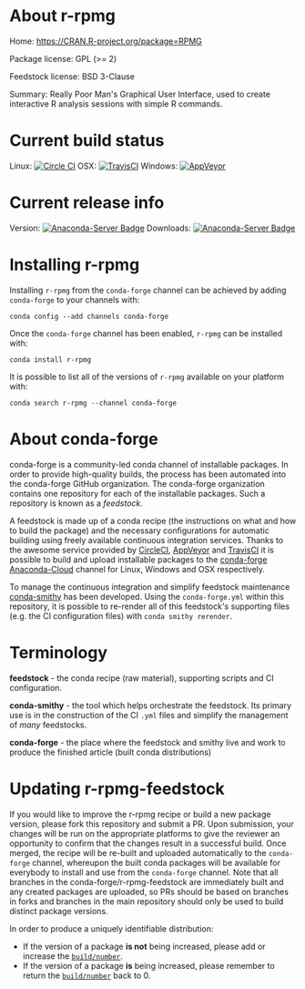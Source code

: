 About r-rpmg
============

Home: https://CRAN.R-project.org/package=RPMG

Package license: GPL (>= 2)

Feedstock license: BSD 3-Clause

Summary: Really Poor Man's Graphical User Interface, used to create interactive R analysis sessions with simple R commands.



Current build status
====================

Linux: [![Circle CI](https://circleci.com/gh/conda-forge/r-rpmg-feedstock.svg?style=shield)](https://circleci.com/gh/conda-forge/r-rpmg-feedstock)
OSX: [![TravisCI](https://travis-ci.org/conda-forge/r-rpmg-feedstock.svg?branch=master)](https://travis-ci.org/conda-forge/r-rpmg-feedstock)
Windows: [![AppVeyor](https://ci.appveyor.com/api/projects/status/github/conda-forge/r-rpmg-feedstock?svg=True)](https://ci.appveyor.com/project/conda-forge/r-rpmg-feedstock/branch/master)

Current release info
====================
Version: [![Anaconda-Server Badge](https://anaconda.org/conda-forge/r-rpmg/badges/version.svg)](https://anaconda.org/conda-forge/r-rpmg)
Downloads: [![Anaconda-Server Badge](https://anaconda.org/conda-forge/r-rpmg/badges/downloads.svg)](https://anaconda.org/conda-forge/r-rpmg)

Installing r-rpmg
=================

Installing `r-rpmg` from the `conda-forge` channel can be achieved by adding `conda-forge` to your channels with:

```
conda config --add channels conda-forge
```

Once the `conda-forge` channel has been enabled, `r-rpmg` can be installed with:

```
conda install r-rpmg
```

It is possible to list all of the versions of `r-rpmg` available on your platform with:

```
conda search r-rpmg --channel conda-forge
```


About conda-forge
=================

conda-forge is a community-led conda channel of installable packages.
In order to provide high-quality builds, the process has been automated into the
conda-forge GitHub organization. The conda-forge organization contains one repository
for each of the installable packages. Such a repository is known as a *feedstock*.

A feedstock is made up of a conda recipe (the instructions on what and how to build
the package) and the necessary configurations for automatic building using freely
available continuous integration services. Thanks to the awesome service provided by
[CircleCI](https://circleci.com/), [AppVeyor](http://www.appveyor.com/)
and [TravisCI](https://travis-ci.org/) it is possible to build and upload installable
packages to the [conda-forge](https://anaconda.org/conda-forge)
[Anaconda-Cloud](http://docs.anaconda.org/) channel for Linux, Windows and OSX respectively.

To manage the continuous integration and simplify feedstock maintenance
[conda-smithy](http://github.com/conda-forge/conda-smithy) has been developed.
Using the ``conda-forge.yml`` within this repository, it is possible to re-render all of
this feedstock's supporting files (e.g. the CI configuration files) with ``conda smithy rerender``.


Terminology
===========

**feedstock** - the conda recipe (raw material), supporting scripts and CI configuration.

**conda-smithy** - the tool which helps orchestrate the feedstock.
                   Its primary use is in the construction of the CI ``.yml`` files
                   and simplify the management of *many* feedstocks.

**conda-forge** - the place where the feedstock and smithy live and work to
                  produce the finished article (built conda distributions)


Updating r-rpmg-feedstock
=========================

If you would like to improve the r-rpmg recipe or build a new
package version, please fork this repository and submit a PR. Upon submission,
your changes will be run on the appropriate platforms to give the reviewer an
opportunity to confirm that the changes result in a successful build. Once
merged, the recipe will be re-built and uploaded automatically to the
`conda-forge` channel, whereupon the built conda packages will be available for
everybody to install and use from the `conda-forge` channel.
Note that all branches in the conda-forge/r-rpmg-feedstock are
immediately built and any created packages are uploaded, so PRs should be based
on branches in forks and branches in the main repository should only be used to
build distinct package versions.

In order to produce a uniquely identifiable distribution:
 * If the version of a package **is not** being increased, please add or increase
   the [``build/number``](http://conda.pydata.org/docs/building/meta-yaml.html#build-number-and-string).
 * If the version of a package **is** being increased, please remember to return
   the [``build/number``](http://conda.pydata.org/docs/building/meta-yaml.html#build-number-and-string)
   back to 0.
